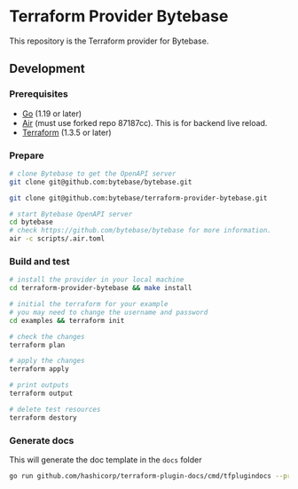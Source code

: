 # Terraform Provider Bytebase

This repository is the Terraform provider for Bytebase.

## Development

### Prerequisites

- [Go](https://golang.org/doc/install) (1.19 or later)
- [Air](https://github.com/cosmtrek/air#installation) (must use forked repo 87187cc). This is for backend live reload.
- [Terraform](https://developer.hashicorp.com/terraform/downloads?product_intent=terraform) (1.3.5 or later)

### Prepare

```bash
# clone Bytebase to get the OpenAPI server
git clone git@github.com:bytebase/bytebase.git

git clone git@github.com:bytebase/terraform-provider-bytebase.git
```

```bash
# start Bytebase OpenAPI server
cd bytebase
# check https://github.com/bytebase/bytebase for more information.
air -c scripts/.air.toml
```

### Build and test

```bash
# install the provider in your local machine
cd terraform-provider-bytebase && make install

# initial the terraform for your example
# you may need to change the username and password
cd examples && terraform init

# check the changes
terraform plan

# apply the changes
terraform apply

# print outputs
terraform output

# delete test resources
terraform destory
```

### Generate docs

This will generate the doc template in the `docs` folder

```bash
go run github.com/hashicorp/terraform-plugin-docs/cmd/tfplugindocs --provider-name=terraform-provider-bytebase
```
